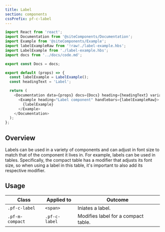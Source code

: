 ```yaml
---
title: Label
section: components
cssPrefix: pf-c-label
---
```

```js
import React from 'react';
import Documentation from '@siteComponents/Documentation';
import Example from '@siteComponents/Example';
import labelExampleRaw from '!raw!./label-example.hbs';
import LabelExample from './label-example.hbs';
import docs from '../docs/code.md';

export const Docs = docs;

export default (props) => {
  const labelExample = LabelExample();
  const headingText = 'Label';

  return (
    <Documentation data={props} docs={Docs} heading={headingText} variablesRoot={variablesRoot}>
      <Example heading="Label component" handlebars={labelExampleRaw}>
        {labelExample}
      </Example>
    </Documentation>
  );
};
```

## Overview

Labels can be used in a variety of components and can adjust in font size to match that of the component it lives in. For example, labels can be used in tables. Specifically, the compact table has a modifier that adjusts its font size, so when using a label in this table, it's important to also add its respective modifier.

## Usage

| Class | Applied to | Outcome |
| -- | -- | -- |
| `.pf-c-label` | `<span>` | Iniates a label. |
| `.pf-m-compact` | `.pf-c-label` | Modifies label for a compact table. |